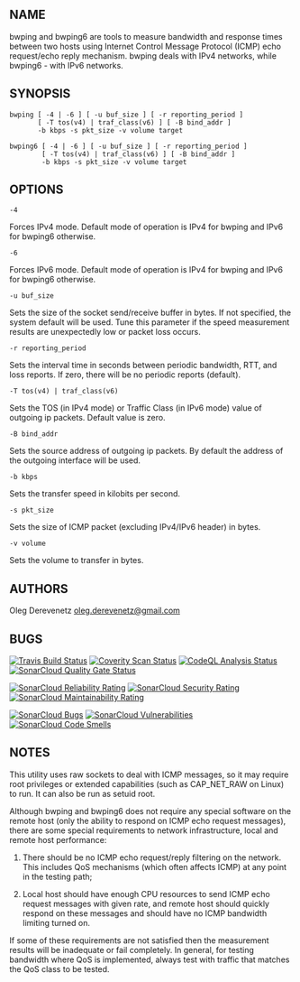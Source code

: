 ## NAME

bwping  and  bwping6  are  tools  to  measure  bandwidth and response times
between  two  hosts  using  Internet  Control  Message Protocol (ICMP) echo
request/echo  reply  mechanism.  bwping  deals  with  IPv4  networks, while
bwping6 - with IPv6 networks.

## SYNOPSIS

```
bwping [ -4 | -6 ] [ -u buf_size ] [ -r reporting_period ]
       [ -T tos(v4) | traf_class(v6) ] [ -B bind_addr ]
       -b kbps -s pkt_size -v volume target
```

```
bwping6 [ -4 | -6 ] [ -u buf_size ] [ -r reporting_period ]
        [ -T tos(v4) | traf_class(v6) ] [ -B bind_addr ]
        -b kbps -s pkt_size -v volume target
```

## OPTIONS

```
-4
```

Forces IPv4 mode. Default mode of operation is IPv4 for bwping and IPv6 for
bwping6 otherwise.

```
-6
```

Forces IPv6 mode. Default mode of operation is IPv4 for bwping and IPv6 for
bwping6 otherwise.

```
-u buf_size
```

Sets the size of the socket send/receive buffer in bytes. If not specified,
the  system  default  will  be  used.  Tune  this  parameter  if  the speed
measurement results are unexpectedly low or packet loss occurs.

```
-r reporting_period
```

Sets   the   interval  time in seconds between periodic bandwidth, RTT, and
loss  reports.  If  zero,  there  will be no periodic reports (default).

```
-T tos(v4) | traf_class(v6)
```

Sets  the  TOS  (in  IPv4  mode)  or  Traffic Class (in IPv6 mode) value of
outgoing ip packets. Default value is zero.

```
-B bind_addr
```

Sets   the  source  address  of outgoing ip packets. By default the address
of the outgoing interface will be used.

```
-b kbps
```

Sets the transfer speed in kilobits per second.

```
-s pkt_size
```

Sets the size of ICMP packet (excluding IPv4/IPv6 header) in bytes.

```
-v volume
```

Sets the volume to transfer in bytes.

## AUTHORS

Oleg Derevenetz <oleg.derevenetz@gmail.com>

## BUGS

[![Travis Build Status](https://travis-ci.com/oleg-derevenetz/bwping.svg?branch=master)](https://travis-ci.com/oleg-derevenetz/bwping)
[![Coverity Scan Status](https://scan.coverity.com/projects/20880/badge.svg)](https://scan.coverity.com/projects/oleg-derevenetz-bwping)
[![CodeQL Analysis Status](https://github.com/oleg-derevenetz/bwping/workflows/CodeQL%20Analysis/badge.svg)](https://github.com/oleg-derevenetz/bwping/actions?query=workflow%3A%22CodeQL%20Analysis%22)
[![SonarCloud Quality Gate Status](https://sonarcloud.io/api/project_badges/measure?project=oleg-derevenetz_bwping&metric=alert_status)](https://sonarcloud.io/dashboard?id=oleg-derevenetz_bwping)

[![SonarCloud Reliability Rating](https://sonarcloud.io/api/project_badges/measure?project=oleg-derevenetz_bwping&metric=reliability_rating)](https://sonarcloud.io/dashboard?id=oleg-derevenetz_bwping)
[![SonarCloud Security Rating](https://sonarcloud.io/api/project_badges/measure?project=oleg-derevenetz_bwping&metric=security_rating)](https://sonarcloud.io/dashboard?id=oleg-derevenetz_bwping)
[![SonarCloud Maintainability Rating](https://sonarcloud.io/api/project_badges/measure?project=oleg-derevenetz_bwping&metric=sqale_rating)](https://sonarcloud.io/dashboard?id=oleg-derevenetz_bwping)

[![SonarCloud Bugs](https://sonarcloud.io/api/project_badges/measure?project=oleg-derevenetz_bwping&metric=bugs)](https://sonarcloud.io/dashboard?id=oleg-derevenetz_bwping)
[![SonarCloud Vulnerabilities](https://sonarcloud.io/api/project_badges/measure?project=oleg-derevenetz_bwping&metric=vulnerabilities)](https://sonarcloud.io/dashboard?id=oleg-derevenetz_bwping)
[![SonarCloud Code Smells](https://sonarcloud.io/api/project_badges/measure?project=oleg-derevenetz_bwping&metric=code_smells)](https://sonarcloud.io/dashboard?id=oleg-derevenetz_bwping)

## NOTES

This utility uses raw sockets to deal with ICMP messages, so it may require
root privileges or extended  capabilities (such as CAP_NET_RAW on Linux) to
run. It can also be run as setuid root.

Although  bwping  and  bwping6 does not require any special software on the
remote  host  (only the ability to respond on ICMP echo request  messages),
there  are  some  special requirements to network infrastructure, local and
remote host performance:

1.  There  should  be  no ICMP echo request/reply filtering on the network.
This includes QoS mechanisms (which often affects ICMP) at any point in the
testing path;

1.  Local  host  should  have  enough  CPU  resources  to  send  ICMP  echo
request   messages   with   given   rate,  and  remote  host should quickly
respond  on  these  messages  and should have no  ICMP  bandwidth  limiting
turned on.

If  some  of  these  requirements  are  not  satisfied then the measurement
results  will  be  inadequate  or  fail completely. In general, for testing
bandwidth  where  QoS is implemented, always test with traffic that matches
the QoS class to be tested.
